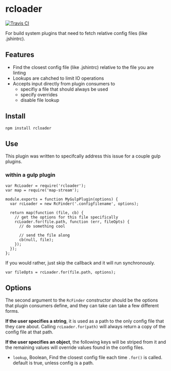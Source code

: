 # rcloader

[![Travis CI](https://travis-ci.org/spenceralger/rcloader.png)](https://travis-ci.org/spenceralger/rcloader)

For build system plugins that need to fetch relative config files (like .jshintrc).

## Features
  - Find the closest config file (like .jshintrc) relative to the file you are linting
  - Lookups are cahched to limit IO operations
  - Accepts input directly from plugin consumers to
    - specifiy a file that should always be used
    - specify overrides
    - disable file lookup

## Install
```
npm install rcloader
```

## Use
This plugin was written to specifcally address this issue for a couple gulp plugins.

### within a gulp plugin
```
var RcLoader = require('rcloader');
var map = require('map-stream');

module.exports = function MyGulpPlugin(options) {
  var rcLoader = new RcFinder('.configfilename', options);

  return map(function (file, cb) {
    // get the options for this file specifically
    rcLoader.for(file.path, function (err, fileOpts) {
      // do something cool

      // send the file along
      cb(null, file);
    });
  });
};
```

If you would rather, just skip the callback and it will run synchronously.
```
var fileOpts = rcLoader.for(file.path, options);
```

## Options
The second argument to the `RcFinder` constructor should be the options that plugin consumers define, and they can take can take a few different forms.

**If the user specifies a string**, it is used as a path to the only config file that they care about. Calling `rcLoader.for(path)` will always return a copy of the config file at that path.

**If the user specifies an object**, the following keys will be striped from it and the remaining values will override values found in the config files.

 - `lookup`, Boolean, Find the closest config file each time `.for()` is called. default is true, unless config is a path.